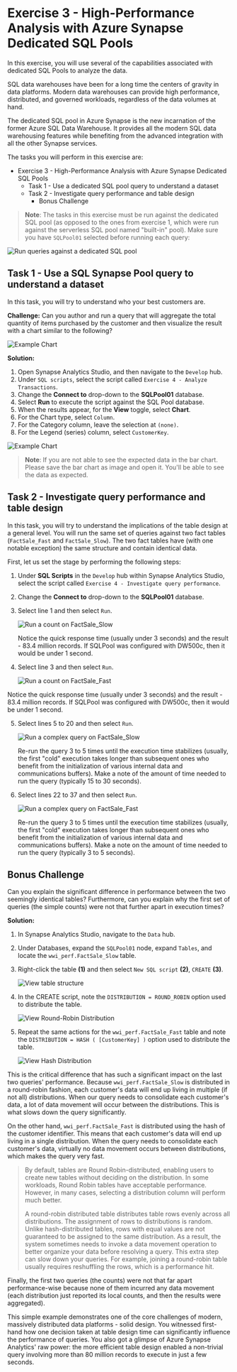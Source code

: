 # Exercise 3 - High-Performance Analysis with Azure Synapse Dedicated SQL Pools

In this exercise, you will use several of the capabilities associated with dedicated SQL Pools to analyze the data.

SQL data warehouses have been for a long time the centers of gravity in data platforms. Modern data warehouses can provide high performance, distributed, and governed workloads, regardless of the data volumes at hand.

The dedicated SQL pool in Azure Synapse is the new incarnation of the former Azure SQL Data Warehouse. It provides all the modern SQL data warehousing features while benefiting from the advanced integration with all the other Synapse services.

The tasks you will perform in this exercise are:

- Exercise 3 - High-Performance Analysis with Azure Synapse Dedicated SQL Pools
  - Task 1 - Use a dedicated SQL pool query to understand a dataset
  - Task 2 - Investigate query performance and table design
    - Bonus Challenge

> **Note**: The tasks in this exercise must be run against the dedicated SQL pool (as opposed to the ones from exercise 1, which were run against the serverless SQL pool
named "built-in" pool). Make sure you have `SQLPool01` selected before running each query:

![Run queries against a dedicated SQL pool](./media/ex04-run-on-sql-pool.png)

## Task 1 - Use a SQL Synapse Pool query to understand a dataset

In this task, you will try to understand who your best customers are.

**Challenge:** Can you author and run a query that will aggregate the total quantity of items purchased by the customer and then visualize the result with a chart similar to the following?

![Example Chart](media/ex05-chart-sample.png "Example chart")

**Solution:**

1. Open Synapse Analytics Studio, and then navigate to the `Develop` hub.
2. Under `SQL scripts`, select the script called `Exercise 4 - Analyze Transactions`.
3. Change the **Connect to** drop-down to the **SQLPool01** database.
4. Select **Run** to execute the script against the SQL Pool database.
5. When the results appear, for the **View** toggle, select **Chart**.
6. For the Chart type, select `Column`.
7. For the Category column, leave the selection at `(none)`.
8. For the Legend (series) column, select `CustomerKey`.

![Example Chart](media/ex05-chart.png "Example chart")

>**Note**: If you are not able to see the expected data in the bar chart. Please save the bar chart as image and open it. You'll be able to see the data as expected.

## Task 2 - Investigate query performance and table design

In this task, you will try to understand the implications of the table design at a general level. You will run the same set of queries against two fact tables (`FactSale_Fast` and `FactSale_Slow`). The two fact tables have (with one notable exception) the same structure and contain identical data.

First, let us set the stage by performing the following steps:

1. Under **SQL Scripts** in the `Develop` hub within Synapse Analytics Studio, select the script called `Exercise 4 - Investigate query performance`.
2. Change the **Connect to** drop-down to the **SQLPool01** database.
3. Select line 1 and then select `Run`.

   ![Run a count on FactSale_Slow](./media/ex04-query-selection-01.png "Run script")

   Notice the quick response time (usually under 3 seconds) and the result - 83.4 million records. If SQLPool was configured with DW500c, then it would be under 1 second.

4. Select line 3 and then select `Run`.

   ![Run a count on FactSale_Fast](./media/ex04-query-selection-02.png "Run script")

  Notice the quick response time (usually under 3 seconds) and the result - 83.4 million records. If SQLPool was configured with DW500c, then it would be under 1 second.

5. Select lines 5 to 20 and then select `Run`.

   ![Run a complex query on FactSale_Slow](./media/ex04-query-selection-03.png "Run script")

   Re-run the query 3 to 5 times until the execution time stabilizes (usually, the first "cold" execution takes longer than subsequent ones who benefit from the initialization of various internal data and communications buffers). Make a note of the amount of time needed to run the query (typically 15 to 30 seconds).

6. Select lines 22 to 37 and then select `Run`.

   ![Run a complex query on FactSale_Fast](./media/ex04-query-selection-04.png "Run script")

   Re-run the query 3 to 5 times until the execution time stabilizes (usually, the first "cold" execution takes longer than subsequent ones who benefit from the initialization of various internal data and communications buffers). Make a note on the amount of time needed to run the query (typically 3 to 5 seconds).

## Bonus Challenge

Can you explain the significant difference in performance between the two seemingly identical tables? Furthermore, can you explain why the first set of queries (the simple counts) were not that further apart in execution times?

**Solution:**

1. In Synapse Analytics Studio, navigate to the `Data` hub.
2. Under Databases, expand the `SQLPool01` node, expand `Tables`, and locate the `wwi_perf.FactSale_Slow` table.
3. Right-click the table **(1)** and then select `New SQL script` **(2)**, `CREATE` **(3)**.

   ![View table structure](./media/ex04-view-table-definition.png "Table structure")

4. In the CREATE script, note the `DISTRIBUTION = ROUND_ROBIN` option used to distribute the table.

   ![View Round-Robin Distribution](./media/ex04-view-round-robin.png "Round-Robin Distribution")

5. Repeat the same actions for the `wwi_perf.FactSale_Fast` table and note the `DISTRIBUTION = HASH ( [CustomerKey] )` option used to distribute the table.

   ![View Hash Distribution](./media/ex04-view-hash-distribution.png "Hash Distribution")
 
This is the critical difference that has such a significant impact on the last two queries' performance. Because `wwi_perf.FactSale_Slow` is distributed in a round-robin fashion, each customer's data will end up living in multiple (if not all) distributions. When our query needs to consolidate each customer's data, a lot of data movement will occur between the distributions. This is what slows down the query significantly.

On the other hand, `wwi_perf.FactSale_Fast` is distributed using the hash of the customer identifier. This means that each customer's data will end up living in a single distribution. When the query needs to consolidate each customer's data, virtually no data movement occurs between distributions, which makes the query very fast.

> By default, tables are Round Robin-distributed, enabling users to create new tables without deciding on the distribution. In some workloads, Round Robin tables have acceptable performance. However, in many cases, selecting a distribution column will perform much better.
>
> A round-robin distributed table distributes table rows evenly across all distributions. The assignment of rows to distributions is random. Unlike hash-distributed tables, rows with equal values are not guaranteed to be assigned to the same distribution. As a result, the system sometimes needs to invoke a data movement operation to better organize your data before resolving a query. This extra step can slow down your queries. For example, joining a round-robin table usually requires reshuffling the rows, which is a performance hit.

Finally, the first two queries (the counts) were not that far apart performance-wise because none of them incurred any data movement (each distribution just reported its local counts, and then the results were aggregated).

This simple example demonstrates one of the core challenges of modern, massively distributed data platforms - solid design. You witnessed first-hand how one decision taken at table design time can significantly influence the performance of queries. You also got a glimpse of Azure Synapse Analytics' raw power: the more efficient table design enabled a non-trivial query involving more than 80 million records to execute in just a few seconds.
